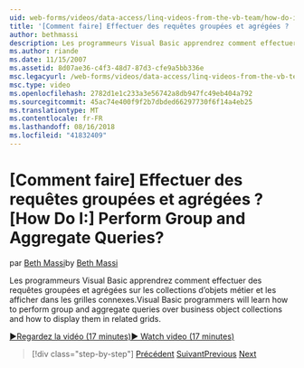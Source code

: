 ```yaml
---
uid: web-forms/videos/data-access/linq-videos-from-the-vb-team/how-do-i-perform-group-and-aggregate-queries
title: '[Comment faire] Effectuer des requêtes groupées et agrégées ? | Microsoft Docs'
author: bethmassi
description: Les programmeurs Visual Basic apprendrez comment effectuer des requêtes groupées et agrégées sur les collections d’objets métier et les afficher dans les grilles connexes.
ms.author: riande
ms.date: 11/15/2007
ms.assetid: 8d07ae36-c4f3-48d7-87d3-cfe9a5bb336e
msc.legacyurl: /web-forms/videos/data-access/linq-videos-from-the-vb-team/how-do-i-perform-group-and-aggregate-queries
msc.type: video
ms.openlocfilehash: 2782d1e1c233a3e56742a8db947fc49eb404a792
ms.sourcegitcommit: 45ac74e400f9f2b7dbded66297730f6f14a4eb25
ms.translationtype: MT
ms.contentlocale: fr-FR
ms.lasthandoff: 08/16/2018
ms.locfileid: "41832409"
---
```

<a name="how-do-i-perform-group-and-aggregate-queries"></a><span data-ttu-id="6934b-104">[Comment faire] Effectuer des requêtes groupées et agrégées ?</span><span class="sxs-lookup"><span data-stu-id="6934b-104">[How Do I:] Perform Group and Aggregate Queries?</span></span>
====================
<span data-ttu-id="6934b-105">par [Beth Massi](https://github.com/bethmassi)</span><span class="sxs-lookup"><span data-stu-id="6934b-105">by [Beth Massi](https://github.com/bethmassi)</span></span>

<span data-ttu-id="6934b-106">Les programmeurs Visual Basic apprendrez comment effectuer des requêtes groupées et agrégées sur les collections d’objets métier et les afficher dans les grilles connexes.</span><span class="sxs-lookup"><span data-stu-id="6934b-106">Visual Basic programmers will learn how to perform group and aggregate queries over business object collections and how to display them in related grids.</span></span>

[<span data-ttu-id="6934b-107">&#9654;Regardez la vidéo (17 minutes)</span><span class="sxs-lookup"><span data-stu-id="6934b-107">&#9654; Watch video (17 minutes)</span></span>](https://channel9.msdn.com/Blogs/ASP-NET-Site-Videos/how-do-i-perform-group-and-aggregate-queries)

> [!div class="step-by-step"]
> <span data-ttu-id="6934b-108">[Précédent](how-do-i-get-started-with-linq.md)
> [Suivant](how-do-i-upgrade-visual-basic-projects-to-enable-linq.md)</span><span class="sxs-lookup"><span data-stu-id="6934b-108">[Previous](how-do-i-get-started-with-linq.md)
[Next](how-do-i-upgrade-visual-basic-projects-to-enable-linq.md)</span></span>
